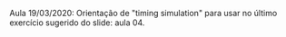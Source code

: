 Aula 19/03/2020: Orientação de "timing simulation" para usar no último exercício sugerido do slide: aula 04.

